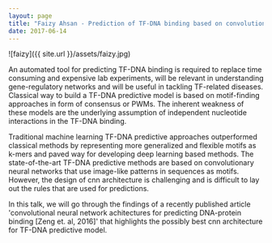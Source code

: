 ```yaml
---
layout: page
title: "Faizy Ahsan - Prediction of TF-DNA binding based on convolutional neural network architectures." 
date: 2017-06-14
---
```


![faizy]({{ site.url  }}/assets/faizy.jpg)

An automated tool for predicting TF-DNA binding is required
to replace time consuming and expensive lab experiments, will be relevant 
in understanding gene-regulatory networks and will be useful in tackling
TF-related diseases. Classical way to build a TF-DNA predictive model is
based on motif-finding approaches in form of consensus or PWMs. The inherent 
weakness of these models are the underlying assumption of independent nucleotide interactions in the TF-DNA binding.

Traditional machine learning TF-DNA predictive approaches outperformed classical methods by representing more generalized and flexible motifs as
k-mers and paved way for developing deep learning based methods. The state-of-the-art TF-DNA predictive methods are based on convolutionary neural networks
that use image-like patterns in sequences as motifs. However, the design of cnn architecture is challenging and is difficult to lay out the rules that are used for predictions.

In this talk, we will go through the findings of a recently published article 
'convolutional neural network achitectures for predicting DNA-protein binding [Zeng et. al, 2016]' that highlights the possibly best cnn architecture for TF-DNA 
predictive model.
